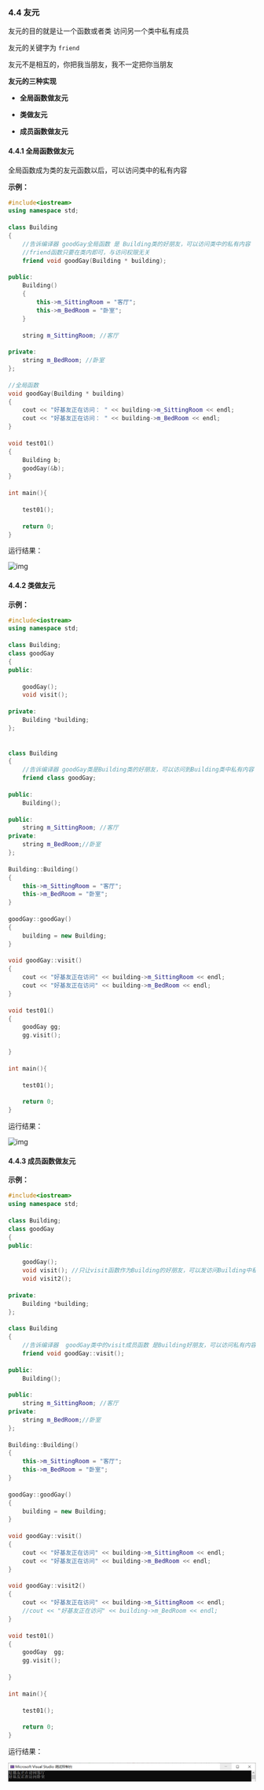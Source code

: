 ### 4.4 友元

友元的目的就是让一个函数或者类 访问另一个类中私有成员

友元的关键字为 `friend`

友元不是相互的，你把我当朋友，我不一定把你当朋友



**友元的三种实现**

-   **全局函数做友元**
-   **类做友元**

-   **成员函数做友元**



#### 4.4.1 全局函数做友元

全局函数成为类的友元函数以后，可以访问类中的私有内容

**示例：**

```cpp
#include<iostream>
using namespace std;

class Building
{
	//告诉编译器 goodGay全局函数 是 Building类的好朋友，可以访问类中的私有内容
    //friend函数只要在类内即可，与访问权限无关
	friend void goodGay(Building * building);

public:
	Building()
	{
		this->m_SittingRoom = "客厅";
		this->m_BedRoom = "卧室";
	}

	string m_SittingRoom; //客厅

private:
	string m_BedRoom; //卧室
};

//全局函数
void goodGay(Building * building)
{
	cout << "好基友正在访问： " << building->m_SittingRoom << endl;
	cout << "好基友正在访问： " << building->m_BedRoom << endl;
}

void test01()
{
	Building b;
	goodGay(&b);
}

int main(){

	test01();

	return 0;
}
```

运行结果：

![img](https://cdn.nlark.com/yuque/0/2021/png/22788275/1634609142450-a39629bf-757d-4f7f-8858-4c26cb1cb1df.png)



#### 4.4.2 类做友元

**示例：**

```cpp
#include<iostream>
using namespace std;

class Building;
class goodGay
{
public:

	goodGay();
	void visit();

private:
	Building *building;
};


class Building
{
	//告诉编译器 goodGay类是Building类的好朋友，可以访问到Building类中私有内容
	friend class goodGay;

public:
	Building();

public:
	string m_SittingRoom; //客厅
private:
	string m_BedRoom;//卧室
};

Building::Building()
{
	this->m_SittingRoom = "客厅";
	this->m_BedRoom = "卧室";
}

goodGay::goodGay()
{
	building = new Building;
}

void goodGay::visit()
{
	cout << "好基友正在访问" << building->m_SittingRoom << endl;
	cout << "好基友正在访问" << building->m_BedRoom << endl;
}

void test01()
{
	goodGay gg;
	gg.visit();

}

int main(){

	test01();

	return 0;
}
```

运行结果：

![img](https://cdn.nlark.com/yuque/0/2021/png/22788275/1634775397266-01aa55b1-c155-4745-9062-b505b0cef4fe.png)



#### 4.4.3 成员函数做友元

**示例：**

```cpp
#include<iostream>
using namespace std;

class Building;
class goodGay
{
public:

	goodGay();
	void visit(); //只让visit函数作为Building的好朋友，可以发访问Building中私有内容
	void visit2(); 

private:
	Building *building;
};

class Building
{
	//告诉编译器  goodGay类中的visit成员函数 是Building好朋友，可以访问私有内容
	friend void goodGay::visit();

public:
	Building();

public:
	string m_SittingRoom; //客厅
private:
	string m_BedRoom;//卧室
};

Building::Building()
{
	this->m_SittingRoom = "客厅";
	this->m_BedRoom = "卧室";
}

goodGay::goodGay()
{
	building = new Building;
}

void goodGay::visit()
{
	cout << "好基友正在访问" << building->m_SittingRoom << endl;
	cout << "好基友正在访问" << building->m_BedRoom << endl;
}

void goodGay::visit2()
{
	cout << "好基友正在访问" << building->m_SittingRoom << endl;
	//cout << "好基友正在访问" << building->m_BedRoom << endl;
}

void test01()
{
	goodGay  gg;
	gg.visit();

}

int main(){
    
	test01();

	return 0;
}
```

运行结果：

![img](https://raw.githubusercontent.com/Liuyuuu/tuchuang/master/1634775516391-4f7c4d83-0673-4181-bc6c-e337fb7b9517.png?token=AMBYD6CS4YNKXZVHWN33WQLBXXLSW)